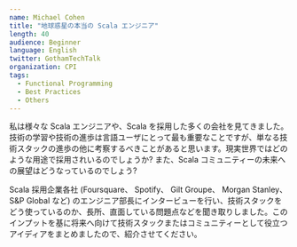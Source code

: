 ```yaml
---
name: Michael Cohen
title: "地球惑星の本当の Scala エンジニア"
length: 40
audience: Beginner
language: English
twitter: GothamTechTalk
organization: CPI
tags:
  - Functional Programming
  - Best Practices
  - Others
---
```

私は様々な Scala エンジニアや、Scala を採用した多くの会社を見てきました。
技術の学習や技術の進歩は言語ユーザにとって最も重要なことですが、単なる技術スタックの進歩の他に考察するべきことがあると思います。現実世界ではどのような用途で採用されいるのでしょうか? また、Scala コミュニティーの未来への展望はどうなっているのでしょう?

Scala 採用企業各社 (Foursquare、 Spotify、 Gilt Groupe、 Morgan Stanley、 S&P Global など) のエンジニア部長にインタービューを行い、技術スタックをどう使っているのか、長所、直面している問題点などを聞き取りしました。このインプットを基に将来へ向けて技術スタックまたはコミュニティーとして役立つアイディアをまとめましたので、紹介させてください。
